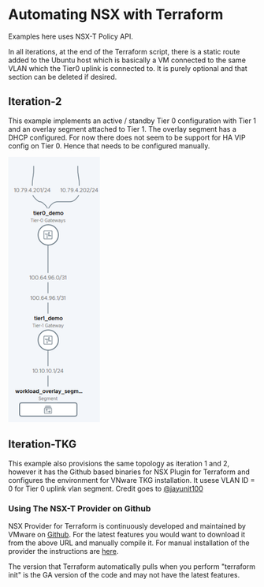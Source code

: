 # Automating NSX with Terraform

Examples here uses NSX-T Policy API. 

In all iterations, at the end of the Terraform script, there is a static route added to the Ubuntu host which is basically a VM connected to the same VLAN which the Tier0 uplink is connected to. It is purely optional and that section can be deleted if desired.


## Iteration-2

This example implements an active / standby Tier 0 configuration with Tier 1 and an overlay segment attached to Tier 1. The overlay segment has a DHCP configured. For now there does not seem to be support for HA VIP config on Tier 0. Hence that needs to be configured manually.

![](Topology.png)


## Iteration-TKG

This example also provisions the same topology as iteration 1 and 2, however it has the Github based binaries for NSX Plugin for Terraform and configures the environment for VNware TKG installation. It usese VLAN ID = 0 for Tier 0 uplink vlan segment. Credit goes to [@jayunit100](https://github.com/jayunit100)

### Using The NSX-T Provider on Github

NSX Provider for Terraform is continuously developed and maintained by VMware on [Github](https://github.com/terraform-providers/terraform-provider-nsxt#developing-the-provider). For the latest features you would want to download it from the above URL and manually compile it. For manual installation of the provider the instructions are [here](https://github.com/terraform-providers/terraform-provider-nsxt#manual-installation).

The version that Terraform automatically pulls when you perform "terraform init" is the GA version of the code and may not have the latest features. 



